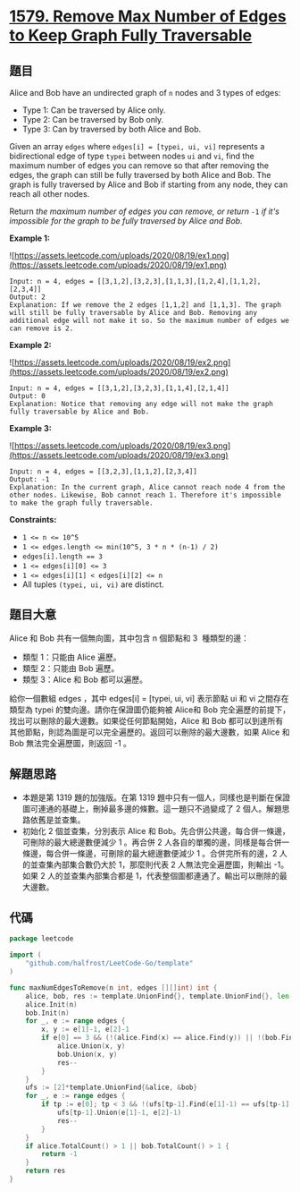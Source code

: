 # [1579. Remove Max Number of Edges to Keep Graph Fully Traversable](https://leetcode.com/problems/remove-max-number-of-edges-to-keep-graph-fully-traversable/)


## 題目

Alice and Bob have an undirected graph of `n` nodes and 3 types of edges:

- Type 1: Can be traversed by Alice only.
- Type 2: Can be traversed by Bob only.
- Type 3: Can by traversed by both Alice and Bob.

Given an array `edges` where `edges[i] = [typei, ui, vi]` represents a bidirectional edge of type `typei` between nodes `ui` and `vi`, find the maximum number of edges you can remove so that after removing the edges, the graph can still be fully traversed by both Alice and Bob. The graph is fully traversed by Alice and Bob if starting from any node, they can reach all other nodes.

Return *the maximum number of edges you can remove, or return* `-1` *if it's impossible for the graph to be fully traversed by Alice and Bob.*

**Example 1:**

![https://assets.leetcode.com/uploads/2020/08/19/ex1.png](https://assets.leetcode.com/uploads/2020/08/19/ex1.png)

```
Input: n = 4, edges = [[3,1,2],[3,2,3],[1,1,3],[1,2,4],[1,1,2],[2,3,4]]
Output: 2
Explanation: If we remove the 2 edges [1,1,2] and [1,1,3]. The graph will still be fully traversable by Alice and Bob. Removing any additional edge will not make it so. So the maximum number of edges we can remove is 2.
```

**Example 2:**

![https://assets.leetcode.com/uploads/2020/08/19/ex2.png](https://assets.leetcode.com/uploads/2020/08/19/ex2.png)

```
Input: n = 4, edges = [[3,1,2],[3,2,3],[1,1,4],[2,1,4]]
Output: 0
Explanation: Notice that removing any edge will not make the graph fully traversable by Alice and Bob.
```

**Example 3:**

![https://assets.leetcode.com/uploads/2020/08/19/ex3.png](https://assets.leetcode.com/uploads/2020/08/19/ex3.png)

```
Input: n = 4, edges = [[3,2,3],[1,1,2],[2,3,4]]
Output: -1
Explanation: In the current graph, Alice cannot reach node 4 from the other nodes. Likewise, Bob cannot reach 1. Therefore it's impossible to make the graph fully traversable.
```

**Constraints:**

- `1 <= n <= 10^5`
- `1 <= edges.length <= min(10^5, 3 * n * (n-1) / 2)`
- `edges[i].length == 3`
- `1 <= edges[i][0] <= 3`
- `1 <= edges[i][1] < edges[i][2] <= n`
- All tuples `(typei, ui, vi)` are distinct.

## 題目大意

Alice 和 Bob 共有一個無向圖，其中包含 n 個節點和 3  種類型的邊：

- 類型 1：只能由 Alice 遍歷。
- 類型 2：只能由 Bob 遍歷。
- 類型 3：Alice 和 Bob 都可以遍歷。

給你一個數組 edges ，其中 edges[i] = [typei, ui, vi] 表示節點 ui 和 vi 之間存在類型為 typei 的雙向邊。請你在保證圖仍能夠被 Alice和 Bob 完全遍歷的前提下，找出可以刪除的最大邊數。如果從任何節點開始，Alice 和 Bob 都可以到達所有其他節點，則認為圖是可以完全遍歷的。返回可以刪除的最大邊數，如果 Alice 和 Bob 無法完全遍歷圖，則返回 -1 。

## 解題思路

- 本題是第 1319 題的加強版。在第 1319 題中只有一個人，同樣也是判斷在保證圖可連通的基礎上，刪掉最多邊的條數。這一題只不過變成了 2 個人。解題思路依舊是並查集。
- 初始化 2 個並查集，分別表示 Alice 和 Bob。先合併公共邊，每合併一條邊，可刪除的最大總邊數便減少 1 。再合併 2 人各自的單獨的邊，同樣是每合併一條邊，每合併一條邊，可刪除的最大總邊數便減少 1 。合併完所有的邊，2 人的並查集內部集合數仍大於 1，那麼則代表 2 人無法完全遍歷圖，則輸出 -1。如果 2 人的並查集內部集合都是 1，代表整個圖都連通了。輸出可以刪除的最大邊數。

## 代碼

```go
package leetcode

import (
	"github.com/halfrost/LeetCode-Go/template"
)

func maxNumEdgesToRemove(n int, edges [][]int) int {
	alice, bob, res := template.UnionFind{}, template.UnionFind{}, len(edges)
	alice.Init(n)
	bob.Init(n)
	for _, e := range edges {
		x, y := e[1]-1, e[2]-1
		if e[0] == 3 && (!(alice.Find(x) == alice.Find(y)) || !(bob.Find(x) == bob.Find(y))) {
			alice.Union(x, y)
			bob.Union(x, y)
			res--
		}
	}
	ufs := [2]*template.UnionFind{&alice, &bob}
	for _, e := range edges {
		if tp := e[0]; tp < 3 && !(ufs[tp-1].Find(e[1]-1) == ufs[tp-1].Find(e[2]-1)) {
			ufs[tp-1].Union(e[1]-1, e[2]-1)
			res--
		}
	}
	if alice.TotalCount() > 1 || bob.TotalCount() > 1 {
		return -1
	}
	return res
}
```